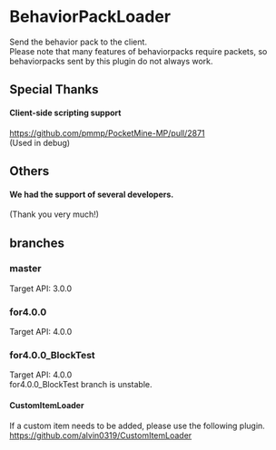 # BehaviorPackLoader
Send the behavior pack to the client.  
Please note that many features of behaviorpacks require packets, so behaviorpacks sent by this plugin do not always work.

## Special Thanks
#### Client-side scripting support  
https://github.com/pmmp/PocketMine-MP/pull/2871  
(Used in debug)  

## Others
#### We had the support of several developers.  
  
(Thank you very much!)  

## branches
### master
Target API: 3.0.0  
### for4.0.0
Target API: 4.0.0  
### for4.0.0_BlockTest
Target API: 4.0.0  
for4.0.0_BlockTest branch is unstable.
#### CustomItemLoader
If a custom item needs to be added, please use the following plugin.  
https://github.com/alvin0319/CustomItemLoader  
